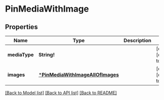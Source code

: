 # PinMediaWithImage

## Properties
Name | Type | Description | Notes
------------ | ------------- | ------------- | -------------
**mediaType** | **String!** |  | [optional] [default to null]
**images** | [***PinMediaWithImageAllOfImages**](PinMediaWithImage_allOf_images.md) |  | [optional] [default to null]

[[Back to Model list]](../README.md#documentation-for-models) [[Back to API list]](../README.md#documentation-for-api-endpoints) [[Back to README]](../README.md)


